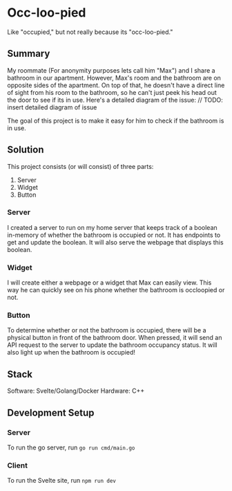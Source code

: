 # Occ-loo-pied

Like "occupied," but not really because its "occ-loo-pied."

## Summary
My roommate (For anonymity purposes lets call him "Max") and I share a bathroom in our apartment. However, Max's room and the bathroom are on opposite sides of the apartment. On top of that, he doesn't have a direct line of sight from his room to the bathroom, so he can't just peek his head out the door to see if its in use. Here's a detailed diagram of the issue:
// TODO: insert detailed diagram of issue

The goal of this project is to make it easy for him to check if the bathroom is in use.

## Solution
This project consists (or will consist) of three parts:
1. Server
2. Widget
3. Button

### Server
I created a server to run on my home server that keeps track of a boolean in-memory of whether the bathroom is occupied or not. It has endpoints to get and update the boolean. It will also serve the webpage that displays this boolean.

### Widget
I will create either a webpage or a widget that Max can easily view. This way he can quickly see on his phone whether the bathroom is occloopied or not.

### Button
To determine whether or not the bathroom is occupied, there will be a physical button in front of the bathroom door. When pressed, it will send an API request to the server to update the bathroom occupancy status. It will also light up when the bathroom is occupied!

## Stack
Software: Svelte/Golang/Docker
Hardware: C++

## Development Setup
### Server
To run the go server, run `go run cmd/main.go`

### Client
To run the Svelte site, run `npm run dev`
